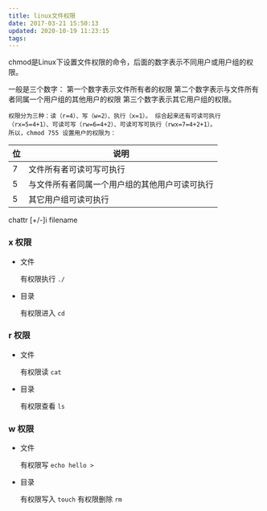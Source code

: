 ```yaml
---
title: linux文件权限
date: 2017-03-21 15:50:13
updated: 2020-10-19 11:23:15
tags: 
---
```


chmod是Linux下设置文件权限的命令，后面的数字表示不同用户或用户组的权限。

一般是三个数字：
第一个数字表示文件所有者的权限
第二个数字表示与文件所有者同属一个用户组的其他用户的权限
第三个数字表示其它用户组的权限。

```
权限分为三种：读（r=4）、写（w=2）、执行（x=1）。 综合起来还有可读可执行（rx=5=4+1）、可读可写（rw=6=4+2）、可读可写可执行（rwx=7=4+2+1）。
所以，chmod 755 设置用户的权限为：
```

| 位  |                      说明                   |
| --- | ------------------------------------------ |
| 7   | 文件所有者可读可写可执行                       |
| 5   | 与文件所有者同属一个用户组的其他用户可读可执行     |
| 5   | 其它用户组可读可执行                          |

chattr [+/-]i filename 


### x 权限 

- 文件

	有权限执行 `./`

- 目录

	有权限进入 `cd`

### r 权限

- 文件

	有权限读 `cat`

- 目录

	有权限查看 `ls`

### w 权限

- 文件

	有权限写 `echo hello >`

- 目录

	有权限写入 `touch` 有权限删除 `rm`
